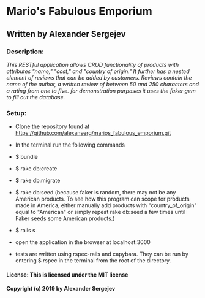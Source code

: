 # Mario's Fabulous Emporium
## Written by Alexander Sergejev

### Description:
_This RESTful application allows CRUD functionality of products with attributes "name," "cost," and "country of origin." It further has a nested element of reviews that can be added by customers. Reviews contain the name of the author,  a written review of between 50 and 250 characters and a rating from one to five.
for demonstration purposes it uses the faker gem to fill out the database._

### Setup:
* Clone the repository found at https://github.com/alexanserg/marios_fabulous_emporium.git
* In the terminal run the following commands
* $ bundle
* $ rake db:create
* $ rake db:migrate
* $ rake db:seed (because faker is random, there may not be any American products. To see how this program can scope for products made in America, either manually add products with "country_of_origin" equal to "American" or simply repeat rake db:seed a few times until Faker seeds some American products.)
* $ rails s
* open the application in the browser at localhost:3000


* tests are written using rspec-rails and capybara. They can be run by entering $ rspec in the terminal from the root of the directory.

#### License: This is licensed under the MIT license
#### Copyright (c) 2019 by Alexander Sergejev
